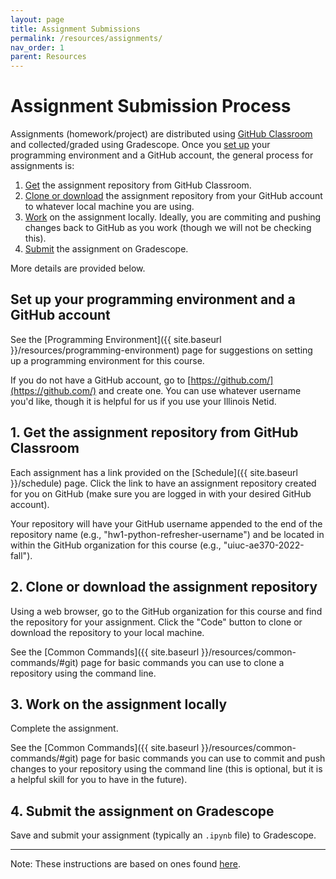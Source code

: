 ```yaml
---
layout: page
title: Assignment Submissions
permalink: /resources/assignments/
nav_order: 1
parent: Resources
---
```


# Assignment Submission Process

Assignments (homework/project) are distributed using [GitHub Classroom](https://classroom.github.com/classrooms) and collected/graded using Gradescope. Once you [set up](#set-up-your-programming-environment-and-a-github-account) your programming environment and a GitHub account, the general process for assignments is:

1. [Get](#get-the-assignment-repository-from-github-classroom) the assignment repository from GitHub Classroom.
1. [Clone or download](#clone-or-download-the-assignment-repository) the assignment repository from your GitHub account to whatever local machine you are using.
1. [Work](#work-on-the-assignment-locally) on the assignment locally. Ideally, you are commiting and pushing changes back to GitHub as you work (though we will not be checking this).
1. [Submit](#submit-the-assignment-on-gradescope) the assignment on Gradescope.

More details are provided below.

## Set up your programming environment and a GitHub account

See the [Programming Environment]({{ site.baseurl }}/resources/programming-environment) page for suggestions on setting up a programming environment for this course.

If you do not have a GitHub account, go to [https://github.com/](https://github.com/) and create one. You can use whatever username you'd like, though it is helpful for us if you use your Illinois Netid.

## 1. Get the assignment repository from GitHub Classroom

Each assignment has a link provided on the [Schedule]({{ site.baseurl }}/schedule) page. Click the link to have an assignment repository created for you on GitHub (make sure you are logged in with your desired GitHub account).

Your repository will have your GitHub username appended to the end of the repository name (e.g., "hw1-python-refresher-username") and be located in within the GitHub organization for this course (e.g., "uiuc-ae370-2022-fall").

## 2. Clone or download the assignment repository

Using a web browser, go to the GitHub organization for this course and find the repository for your assignment. Click the "Code" button to clone or download the repository to your local machine.

See the [Common Commands]({{ site.baseurl }}/resources/common-commands/#git) page for basic commands you can use to clone a repository using the command line.

## 3. Work on the assignment locally

Complete the assignment.

See the [Common Commands]({{ site.baseurl }}/resources/common-commands/#git) page for basic commands you can use to commit and push changes to your repository using the command line (this is optional, but it is a helpful skill for you to have in the future).

## 4. Submit the assignment on Gradescope

Save and submit your assignment (typically an `.ipynb` file) to Gradescope.

---

Note: These instructions are based on ones found [here](https://hmc-cs-131-spring2020.github.io/howtos/assignments.html#submit-the-assignment-on-gradescope).